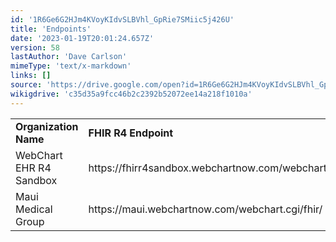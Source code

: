 ```yaml
---
id: '1R6Ge6G2HJm4KVoyKIdvSLBVhl_GpRie7SMiic5j426U'
title: 'Endpoints'
date: '2023-01-19T20:01:24.657Z'
version: 58
lastAuthor: 'Dave Carlson'
mimeType: 'text/x-markdown'
links: []
source: 'https://drive.google.com/open?id=1R6Ge6G2HJm4KVoyKIdvSLBVhl_GpRie7SMiic5j426U'
wikigdrive: 'c35d35a9fcc46b2c2392b52072ee14a218f1010a'
---
```



<table>
<tr>
<td><strong>Organization Name</strong></td>
<td><strong>FHIR R4 Endpoint</strong></td>
</tr>
<tr>
<td>WebChart EHR R4 Sandbox</td>
<td>https://fhirr4sandbox.webchartnow.com/webchart.cgi/fhir/</td>
</tr>
<tr>
<td>Maui Medical Group</td>
<td>https://maui.webchartnow.com/webchart.cgi/fhir/</td>
</tr>

</table>

